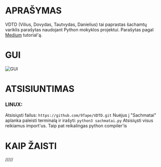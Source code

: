# APRAŠYMAS
VDTD (Vilius, Dovydas, Tautvydas, Danielius) tai paprastas šachamtų variklis parašytas naudojant Python mokyklos projektui. Parašytas pagal [Medium](https://medium.com/dscvitpune/lets-create-a-chess-ai-8542a12afef) tutorial'ą.

# GUI

![GUI](https://cdn.discordapp.com/attachments/753632916327760033/984919528385441872/unknown.png)

# ATSISIUNTIMAS
### LINUX:
Atsisiųsti failus:
`https://github.com/9Tape/VDTD.git`
Nuėjus į "Sachmatai" aplanka paleisti terminalą ir irašyti:
`python3 sachmatai.py`
Atsisiųsti visus reikiamus import'us. Taip pat reikalingas python compiler'is

# KAIP ŽAISTI

/////

